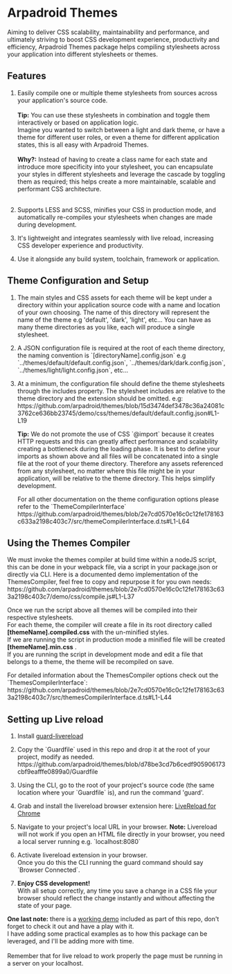 # Arpadroid Themes

<p>
    Aiming to deliver CSS scalability, maintainability and performance, and ultimately striving to boost CSS development experience, productivity and efficiency, Arpadroid Themes package helps compiling stylesheets across your application into different stylesheets or themes.
</p>
<section>
    <h2>Features</h2>
    <ol>
        <li>
            Easily compile one or multiple theme stylesheets from sources across your application's source code. 
            <br/><br/>
            <strong>Tip:</strong> You can use these stylesheets in combination and toggle them interactively or based on application logic.<br/> 
            Imagine you wanted to switch between a light and dark theme, or have a theme for different user roles, or even a theme for different application states, this is all easy with Arpadroid Themes.
            <br/><br/>
            <strong>Why?:</strong> Instead of having to create a class name for each state and introduce more specificity into your stylesheet, you can encapsulate your styles in different stylesheets and leverage the cascade by toggling them as required; this helps create a more maintainable, scalable and performant CSS architecture.
            <br/><br/>
        </li>
        <li>
            <p>
                Supports LESS and SCSS, minifies your CSS in production mode, and automatically re-compiles your stylesheets when changes are made during development. 
            </p>
        </li>
        <li>
            <p>
                It's lightweight and integrates seamlessly with live reload, increasing CSS developer experience and productivity.
            </p>
        </li>
        <li>
            <p>
                Use it alongside any build system, toolchain, framework or application.
            </p>
        </li>
    </ol>
</section>
<section>
    <h2>Theme Configuration and Setup</h2>
    <ol>
        <li>
            <p>
                The main styles and CSS assets for each theme will be kept under a directory within your application source code with a name and location of your own choosing. The name of this directory will represent the name of the theme e.g 'default', 'dark', 'light', etc... You can have as many theme directories as you like, each will produce a single stylesheet.
            </p>
        </li>
        <li>
            <p>
                A JSON configuration file is required at the root of each theme directory, the naming convention is `[directoryName].config.json`
                e.g `../themes/default/default.config.json`, `../themes/dark/dark.config.json`, `../themes/light/light.config.json`, etc...        
            </p>
        </li>
        <li>
            <p>
                At a minimum, the configuration file should define the theme stylesheets through the includes property.
                The stylesheet includes are relative to the theme directory and the extension should be omitted. e.g:
                https://github.com/arpadroid/themes/blob/15d3474def3478c36a24081c3762ce636bb23745/demo/css/themes/default/default.config.json#L1-L19
            </p>
            <p>
                <strong>Tip:</strong> We do not promote the use of CSS `@import` because it creates HTTP requests and this can greatly affect performance and scalability creating a bottleneck during the loading phase.
                It is best to define your imports as shown above and all files will be concatenated into a single file at the root of your theme directory.
                Therefore any assets referenced from any stylesheet, no matter where this file might be in your application, will be relative to the theme directory. 
                This helps simplify development.
            </p>
            <p>
                For all other documentation on the theme configuration options please refer to the `ThemeCompilerInterface`
                https://github.com/arpadroid/themes/blob/2e7cd0570e16c0c12fe178163c633a2198c403c7/src/themeCompilerInterface.d.ts#L1-L64
            </p>
        </li>
    </ol>
</section>
<section>
    <h2>Using the Themes Compiler</h2>
    <p>
        We must invoke the themes compiler at build time within a nodeJS script, this can be done in your webpack file, via a script in your package.json or directly via CLI.
        Here is a documented demo implementation of the ThemesCompiler, feel free to copy and repurpose it for you own needs:
        https://github.com/arpadroid/themes/blob/2e7cd0570e16c0c12fe178163c633a2198c403c7/demo/css/compile.js#L1-L37
    </p>
    <p>
        Once we run the script above all themes will be compiled into their respective stylesheets.
        <br/>
        For each theme, the compiler will create a file in its root directory called <strong>[themeName].compiled.css</strong> with the un-minified styles.
        <br/>
        If we are running the script in production mode a minified file will be created <strong>[themeName].min.css</strong> .
        <br/>
        If you are running the script in development mode and edit a file that belongs to a theme, the theme will be recompiled on save.
    </p>
    <p>
        For detailed information about the ThemesCompiler options check out the `ThemesCompilerInterface`:
        https://github.com/arpadroid/themes/blob/2e7cd0570e16c0c12fe178163c633a2198c403c7/src/themesCompilerInterface.d.ts#L1-L44
    </p>
</section>
<section>
    <h2>Setting up Live reload</h2>
    <ol>
        <li>
            <p>
                Install <a href="https://github.com/guard/guard-livereload">guard-livereload</a>
            </p>
        </li>
        <li>
            <p>
                Copy the `Guardfile` used in this repo and drop it at the root of your project, modify as needed.
                https://github.com/arpadroid/themes/blob/d78be3cd7b6cedf905906173cbf9eafffe0899a0/Guardfile
            </p>
        </li>
        <li>
            <p>
                Using the CLI, go to the root of your project's source code (the same location where your `Guardfile` is), and run the command 'guard'.
            </p>
        </li>
        <li>
            <p>
                Grab and install the livereload browser extension here: <a href="https://chromewebstore.google.com/detail/livereload/jnihajbhpnppcggbcgedagnkighmdlei">LiveReload for Chrome</a>
            </p>
        </li>
        <li>
            <p>
            Navigate to your project's local URL in your browser.
            <strong>Note:</strong> Livereload will not work if you open an HTML file directly in your browser, you need a local server running e.g. `localhost:8080`
            </p>
        </li>
        <li>
            <p>
                Activate livereload extension in your browser.<br/>
                Once you do this the CLI running the guard command should say `Browser Connected`.
            </p>
        </li>
        <li>
            <p>
                <strong>Enjoy CSS development!</strong>
                <br/>
                With all setup correctly, any time you save a change in a CSS file your browser should reflect the change instantly and without affecting the state of your page.
            </p>
        </li>
    </ol>
</section>
<p>
    <strong>One last note:</strong> there is a <a href="https://github.com/arpadroid/themes/tree/main/demo/css">working demo</a> included as part of this repo, don't forget to check it out and have a play with it. <br/> I have adding some practical examples as to how this package can be leveraged, and I'll be adding more with time.<br/> 
    <br/>
    Remember that for live reload to work properly the page must be running in a server on your localhost.
</p>
